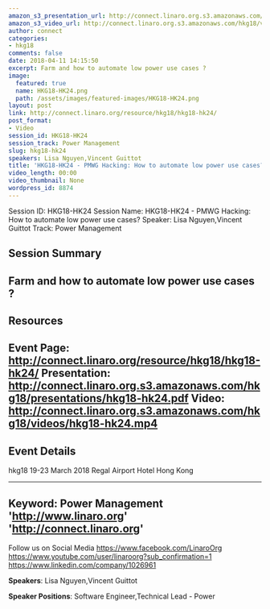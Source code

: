 ```yaml
---
amazon_s3_presentation_url: http://connect.linaro.org.s3.amazonaws.com/hkg18/presentations/hkg18-hk24.pdf
amazon_s3_video_url: http://connect.linaro.org.s3.amazonaws.com/hkg18/videos/hkg18-hk24.mp4
author: connect
categories:
- hkg18
comments: false
date: 2018-04-11 14:15:50
excerpt: Farm and how to automate low power use cases ?
image:
  featured: true
  name: HKG18-HK24.png
  path: /assets/images/featured-images/HKG18-HK24.png
layout: post
link: http://connect.linaro.org/resource/hkg18/hkg18-hk24/
post_format:
- Video
session_id: HKG18-HK24
session_track: Power Management
slug: hkg18-hk24
speakers: Lisa Nguyen,Vincent Guittot
title: 'HKG18-HK24 - PMWG Hacking: How to automate low power use cases?'
video_length: 00:00
video_thumbnail: None
wordpress_id: 8874
---
```


Session ID: HKG18-HK24
Session Name: HKG18-HK24 - PMWG Hacking: How to automate low power use cases?
Speaker: Lisa Nguyen,Vincent Guittot
Track: Power Management


## Session Summary
Farm and how to automate low power use cases ?
---------------------------------------------------
## Resources
Event Page: http://connect.linaro.org/resource/hkg18/hkg18-hk24/
Presentation: http://connect.linaro.org.s3.amazonaws.com/hkg18/presentations/hkg18-hk24.pdf
Video: http://connect.linaro.org.s3.amazonaws.com/hkg18/videos/hkg18-hk24.mp4
 ---------------------------------------------------
## Event Details
hkg18
19-23 March 2018 
Regal Airport Hotel Hong Kong

---------------------------------------------------
Keyword: Power Management
'http://www.linaro.org'
'http://connect.linaro.org'
---------------------------------------------------
Follow us on Social Media
https://www.facebook.com/LinaroOrg
https://www.youtube.com/user/linaroorg?sub_confirmation=1
https://www.linkedin.com/company/1026961

**Speakers**: Lisa Nguyen,Vincent Guittot

**Speaker Positions**: Software Engineer,Technical Lead - Power